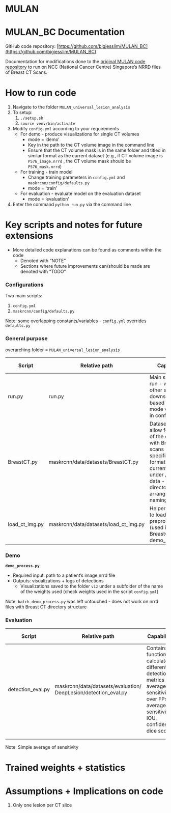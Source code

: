 MULAN
======

# MULAN_BC Documentation

GitHub code repository: [https://github.com/bigjesslim/MULAN_BC](https://github.com/bigjesslim/MULAN_BC)

Documentation for modifications done to the [original MULAN code repository](https://github.com/rsummers11/CADLab) to run on NCC (National Cancer Centre) Singapore’s NRRD files of Breast CT Scans. 

# How to run code

1. Navigate to the folder `MULAN_universal_lesion_analysis`
2. To setup: 
    1. `./setup.sh`
    2. `source venv/bin/activate`
3. Modify `config.yml` according to your requirements
    - For demo - produce visualizations for single CT volumes
        - mode = ‘demo’
        - Key in the path to the CT volume image in the command line
        - Ensure that the CT volume mask is in the same folder and titled in similar format as the current dataset (e.g., if CT volume image is `P576_image.nrrd` , the CT volume mask should be `P576_mask.nrrd`)
    - For training - train model
        - Change training parameters in `config.yml` and `maskrcnn/config/defaults.py`
        - mode = ‘train’
    - For evaluation - evaluate model on the evaluation dataset
        - mode = ‘evaluation’
4. Enter the command `python run.py` via the command line

# Key scripts and notes for future extensions

- More detailed code explanations can be found as comments within the code
    - Denoted with “NOTE”
    - Sections where future improvements can/should be made are denoted with “TODO”

### Configurations

Two main scripts:

1. `config.yml`
2. `maskrcnn/config/defaults.py`

Note: some overlapping constants/variables - `config.yml` overrides `defaults.py`

### General purpose

overarching folder = `MULAN_universal_lesion_analysis`

| Script | Relative path | Capabilities | Extent of modifications |
| --- | --- | --- | --- |
| run.py | run.py | Main script to be run - will evoke other scripts downstream based on the mode variable set in config.yml | Only slight modifications |
| BreastCT.py | maskrcnn/data/datasets/BreastCT.py | Dataset object to allow for loading of the dataset with Breast CT scans (Configured specifically to the format of the current dataset under /Data/new data - i.e., directory arrangement + naming formats)  | Heavy  |
| load_ct_img.py | maskrcnn/data/datasets/load_ct_img.py | Helper functions to load and preprocess data (used in BreastCT.py and demo_process.py) | Only slight modifications |

### Demo

******************************`demo_process.py`******************************

- Required input: path to a patient’s image nrrd file
- Outputs: visualizations + logs of detections
    - Visualizations saved to the folder `viz` under a subfolder of the name of the weights used (check weights used in the script `config.yml`)

Note: `batch_demo_process.py` was left untouched - does not work on nrrd files with Breast CT directory structure

### Evaluation

| Script | Relative path | Capabilities | Extent of modifications |
| --- | --- | --- | --- |
| detection_eval.py | maskrcnn/data/datasets/evaluation/ DeepLesion/detection_eval.py | Contains functions to calculate different detection metrics (i.e., average sensitivity over FPs, average sensitivity, IOU, confidences, dice score)  | Moderate |
|  |  |  |  |
|  |  |  |  |

Note: Simple average of sensitivity 

# Trained weights + statistics

# Assumptions + Implications on code

1. Only one lesion per CT slice